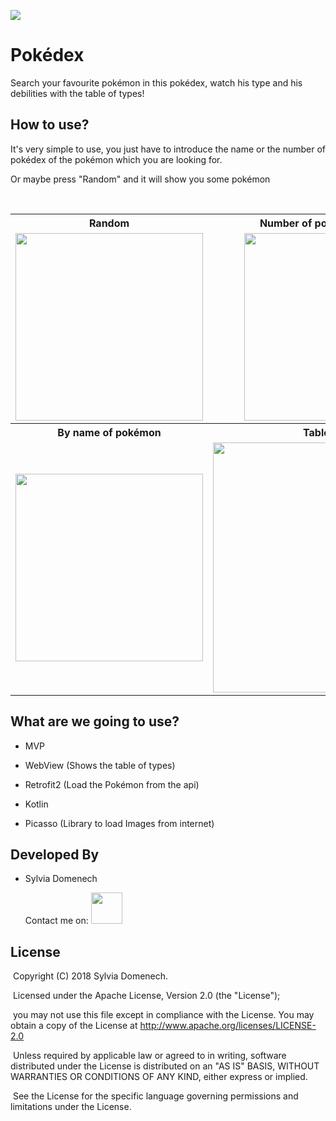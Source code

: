 <a href="https://travis-ci.org/Vampiire123/Pokedex"><img src="https://travis-ci.org/Vampiire123/Pokedex.svg?branch=master"></a>

# Pokédex

Search your favourite pokémon in this pokédex, watch his type and his debilities with the table of types!



## How to use?

It's very simple to use, you just have to introduce the name or the number of pokédex of the pokémon which you are looking for.

Or maybe press "Random" and it will show you some pokémon

<table align="center">
  <tr>
    <th>Random</th>
    <th>Number of pokémon in pokédex</th>
  </tr>
  <tr>
    <td align="center">
      <img src="https://i.imgur.com/AbxnoLI.png" width="300px">
    </td>
    <td align="center">
      <img src="https://i.imgur.com/Xsc3KWl.png" width="300px">
    </td>
  </tr>
  <tr>
    <th>By name of pokémon</th>
    <th>Table of types</th>
  </tr>
  <tr>
    <td align="center">
      <img src="https://i.imgur.com/XnYioJi.png" width="300px">
    </td>
    <td align="center">
      <img src="https://i.imgur.com/PnYxOMt.png" width="400px">
    </td>
  </tr>
</table>

## What are we going to use?

- MVP

- WebView (Shows the table of types)

- Retrofit2 (Load the Pokémon from the api)

- Kotlin

- Picasso (Library to load Images from internet)

  

## Developed By

- Sylvia Domenech

  Contact me on:
  <a href="mailto:s4domenech@gmail.com">
  	<img src="https://camo.githubusercontent.com/95f5d73decc4a13cdd1ff301cfda3ebb850fe7ef/687474703a2f2f706e67696d672e636f6d2f75706c6f6164732f676d61696c5f6c6f676f2f676d61696c5f6c6f676f5f504e4731302e706e67" height="50px" width="50px" data-canonical-src="http://pngimg.com/uploads/gmail_logo/gmail_logo_PNG10.png" style="max-width:100%;">
  </a>

  

## License

​	Copyright (C) 2018 Sylvia Domenech. 
	
​	Licensed under the Apache License, Version 2.0 (the "License");
	
​	you may not use this file except in compliance with the License.
	You may obtain a copy of the License 
	at http://www.apache.org/licenses/LICENSE-2.0
	
​	Unless required by applicable law or agreed to in writing, software
	distributed under the License is distributed on an "AS IS" BASIS, 
	WITHOUT WARRANTIES OR CONDITIONS OF ANY KIND, either express or
	implied.
	
​	See the License for the specific language governing permissions 
	and limitations under the License.
